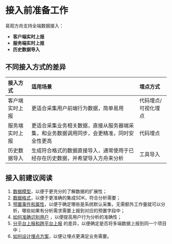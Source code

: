 # 接入前准备工作

易观方舟支持全端数据接入：

* **客户端实时上报**
* **服务端实时上报**
* **历史数据导入**

## 不同接入方式的差异

| 接入方式 | 适用场景 | 埋点方式 |
| :--- | :--- | :--- |
| 客户端实时上报 | 更适合采集用户前端行为数据，简单易用 | 代码埋点/可视化埋点 |
| 服务端实时上报 | 更适合采集业务相关数据，直接从服务器端采集，和业务数据调用同步，会更精准，同时安全性更高 | 代码埋点 |
| 历史数据导入 | 生成符合格式的数据直接导入，通常使用于已经存在历史数据，并希望导入方舟来分析 | 工具导入 |

## 接入前建议阅读

1. [数据模型](data-model.md)，以便于更充分的了解数据的扩展性；
2. [数据格式](data-type.md)，以便于更准确的集成SDK，符合分析需要；
3. [预置事件和属性](default-data.md)，以便于确定哪些是系统默认采集，无需额外工作量就可以分析，哪些如果有分析需求需要上报到对应的预置字段中；
4. [如何准确识别用户](user-identify.md) ，以便提高用户行为分析的准确性；
5. [分平台上报和跨平台上报](cross-platform.md) 的差异，以便确定是否将多端数据上报到同一个项目中；
6. [如何设计埋点方案](tracking-plan.md)，以便让埋点更满足业务需要。

